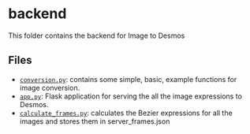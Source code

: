 # backend

This folder contains the backend for Image to Desmos

## Files

- [`conversion.py`](.\backend\conversion.py): contains some simple, basic, example functions for image conversion.
- [`app.py`](.\backend\app.py): Flask application for serving the all the image expressions to Desmos.
- [`calculate_frames.py`](.\backend\calculate_frames.py): calculates the Bezier expressions for all the images and stores them in server_frames.json
